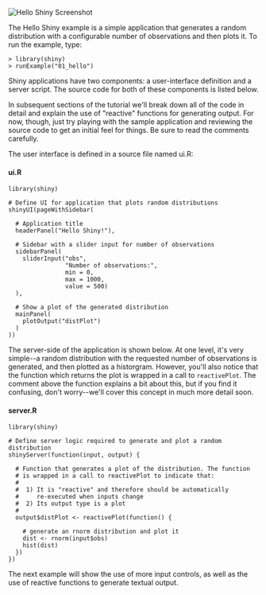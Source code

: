 
![Hello Shiny Screenshot](screenshots/hello-shiny.png)

The Hello Shiny example is a simple application that generates a random distribution with a configurable number of observations and then plots it. To run the example, type: 

<pre><code class="console">&gt; library(shiny)
&gt; runExample(&quot;01_hello&quot;)
</code></pre>

Shiny applications have two components: a user-interface definition and a server script. The source code for both of these components is listed below. 

In subsequent sections of the tutorial we'll break down all of the code in detail and explain the use of "reactive" functions for generating output. For now, though, just try playing with the sample application and reviewing the source code to get an initial feel for things. Be sure to read the comments carefully.

The user interface is defined in a source file named ui.R:

#### ui.R

<pre><code class="r">library(shiny)

# Define UI for application that plots random distributions 
shinyUI(pageWithSidebar(

  # Application title
  headerPanel(&quot;Hello Shiny!&quot;),

  # Sidebar with a slider input for number of observations
  sidebarPanel(
    sliderInput(&quot;obs&quot;, 
                &quot;Number of observations:&quot;, 
                min = 0, 
                max = 1000, 
                value = 500)
  ),

  # Show a plot of the generated distribution
  mainPanel(
    plotOutput(&quot;distPlot&quot;)
  )
))
</code></pre>

The server-side of the application is shown below. At one level, it's very simple--a random distribution with the requested number of observations is generated, and then plotted as a historgram. However, you'll also notice that the function which returns the plot is wrapped in a call to `reactivePlot`. The comment above the function explains a bit about this, but if you find it confusing, don't worry--we'll cover this concept in much more detail soon.

#### server.R

<pre><code class="r">library(shiny)

# Define server logic required to generate and plot a random distribution
shinyServer(function(input, output) {

  # Function that generates a plot of the distribution. The function
  # is wrapped in a call to reactivePlot to indicate that:
  #
  #  1) It is &quot;reactive&quot; and therefore should be automatically 
  #     re-executed when inputs change
  #  2) Its output type is a plot 
  #
  output$distPlot &lt;- reactivePlot(function() {

    # generate an rnorm distribution and plot it
    dist &lt;- rnorm(input$obs)
    hist(dist)
  })
})
</code></pre>

The next example will show the use of more input controls, as well as the use of reactive functions to generate textual output.
